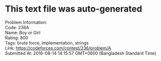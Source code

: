 # This text file was auto-generated  
  
Problem Information:  
Code: 236A  
Name: Boy or Girl  
Rating: 800  
Tags: brute force, implementation, strings  
Link: https://codeforces.com/contest/236/problem/A  
Submitted At: 2016-08-14 14:15:57 GMT+0600 (Bangladesh Standard Time)  
